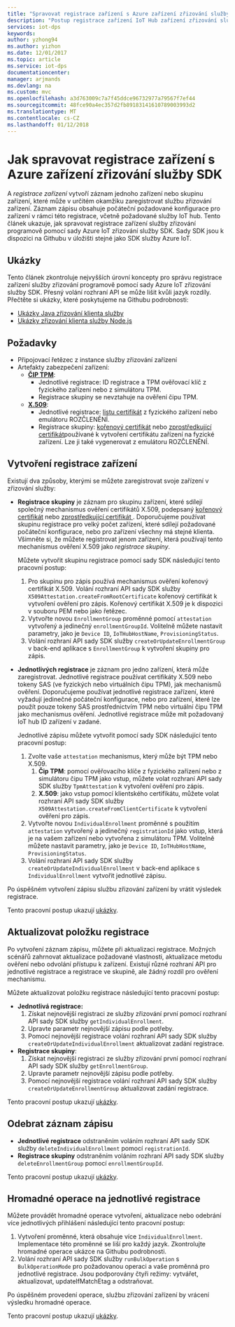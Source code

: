 ```yaml
---
title: "Spravovat registrace zařízení s Azure zařízení zřizování služby SDK | Microsoft Docs"
description: "Postup registrace zařízení IoT Hub zařízení zřizování služby pomocí sady SDK služby správy"
services: iot-dps
keywords: 
author: yzhong94
ms.author: yizhon
ms.date: 12/01/2017
ms.topic: article
ms.service: iot-dps
documentationcenter: 
manager: arjmands
ms.devlang: na
ms.custom: mvc
ms.openlocfilehash: a3d763009c7a7f45ddce96732977a79567f7ef44
ms.sourcegitcommit: 48fce90a4ec357d2fb89183141610789003993d2
ms.translationtype: MT
ms.contentlocale: cs-CZ
ms.lasthandoff: 01/12/2018
---
```

# <a name="how-to-manage-device-enrollments-with-azure-device-provisioning-service-sdks"></a>Jak spravovat registrace zařízení s Azure zařízení zřizování služby SDK
A *registrace zařízení* vytvoří záznam jednoho zařízení nebo skupinu zařízení, které může v určitém okamžiku zaregistrovat službu zřizování zařízení. Záznam zápisu obsahuje počáteční požadované konfigurace pro zařízení v rámci této registrace, včetně požadované služby IoT hub. Tento článek ukazuje, jak spravovat registrace zařízení služby zřizování programově pomocí sady Azure IoT zřizování služby SDK.  Sady SDK jsou k dispozici na Githubu v úložišti stejné jako SDK služby Azure IoT.

## <a name="samples"></a>Ukázky
Tento článek zkontroluje nejvyšších úrovní koncepty pro správu registrace zařízení služby zřizování programově pomocí sady Azure IoT zřizování služby SDK.  Přesný volání rozhraní API se může lišit kvůli jazyk rozdíly.  Přečtěte si ukázky, které poskytujeme na Githubu podrobnosti:
* [Ukázky Java zřizování klienta služby](https://github.com/Azure/azure-iot-sdk-java/tree/master/provisioning/provisioning-samples)
* [Ukázky zřizování klienta služby Node.js](https://github.com/Azure/azure-iot-sdk-node/tree/master/provisioning/service/samples)

## <a name="prerequisites"></a>Požadavky
* Připojovací řetězec z instance služby zřizování zařízení
* Artefakty zabezpečení zařízení:
    * [**ČIP TPM**](https://docs.microsoft.com/azure/iot-dps/concepts-security):
        * Jednotlivé registrace: ID registrace a TPM ověřovací klíč z fyzického zařízení nebo z simulátoru TPM.
        * Registrace skupiny se nevztahuje na ověření čipu TPM.
    * [**X.509**](https://docs.microsoft.com/azure/iot-dps/concepts-security):
        * Jednotlivé registrace: [listu certifikát](https://docs.microsoft.com/azure/iot-dps/concepts-security#leaf-certificate) z fyzického zařízení nebo emulátoru ROZČLENĚNÍ.
        * Registrace skupiny: [kořenový certifikát](https://docs.microsoft.com/azure/iot-dps/concepts-security#root-certificate) nebo [zprostředkující certifikát](https://docs.microsoft.com/azure/iot-dps/concepts-security#intermediate-certificate)používané k vytvoření certifikátu zařízení na fyzické zařízení.  Lze ji také vygenerovat z emulátoru ROZČLENĚNÍ.

## <a name="create-a-device-enrollment"></a>Vytvoření registrace zařízení

Existují dva způsoby, kterými se můžete zaregistrovat svoje zařízení v zřizování služby:

* **Registrace skupiny** je záznam pro skupinu zařízení, které sdílejí společný mechanismus ověření certifikátů X.509, podepsaný [kořenový certifikát](https://docs.microsoft.com/azure/iot-dps/concepts-security#root-certificate) nebo [zprostředkující certifikát ](https://docs.microsoft.com/azure/iot-dps/concepts-security#intermediate-certificate). Doporučujeme používat skupinu registrace pro velký počet zařízení, které sdílejí požadované počáteční konfigurace, nebo pro zařízení všechny má stejné klienta. Všimněte si, že můžete registrovat jenom zařízení, která používají tento mechanismus ověření X.509 jako *registrace skupiny*. 

    Můžete vytvořit skupinu registrace pomocí sady SDK následující tento pracovní postup:

    1. Pro skupinu pro zápis používá mechanismus ověření kořenový certifikát X.509.  Volání rozhraní API sady SDK služby ```X509Attestation.createFromRootCertificate``` kořenový certifikát k vytvoření ověření pro zápis.  Kořenový certifikát X.509 je k dispozici v souboru PEM nebo jako řetězec.
    1. Vytvořte novou ```EnrollmentGroup``` proměnné pomocí ```attestation``` vytvořený a jedinečný ```enrollmentGroupId```.  Volitelně můžete nastavit parametry, jako je ```Device ID```, ```IoTHubHostName```, ```ProvisioningStatus```.
    2. Volání rozhraní API sady SDK služby ```createOrUpdateEnrollmentGroup``` v back-end aplikace s ```EnrollmentGroup``` k vytvoření skupiny pro zápis.

* **Jednotlivých registrace** je záznam pro jedno zařízení, která může zaregistrovat. Jednotlivé registrace používat certifikáty X.509 nebo tokeny SAS (ve fyzických nebo virtuálních čipu TPM), jak mechanismů ověření. Doporučujeme používat jednotlivé registrace zařízení, které vyžadují jedinečné počáteční konfigurace, nebo pro zařízení, které lze použít pouze tokeny SAS prostřednictvím TPM nebo virtuální čipu TPM jako mechanismus ověření. Jednotlivé registrace může mít požadovaný IoT hub ID zařízení v zadané.

    Jednotlivé zápisu můžete vytvořit pomocí sady SDK následující tento pracovní postup:
    
    1. Zvolte vaše ```attestation``` mechanismus, který může být TPM nebo X.509.
        1. **Čip TPM**: pomocí ověřovacího klíče z fyzického zařízení nebo z simulátoru čipu TPM jako vstup, můžete volat rozhraní API sady SDK služby ```TpmAttestation``` k vytvoření ověření pro zápis. 
        2. **X.509**: jako vstup pomocí klientského certifikátu, můžete volat rozhraní API sady SDK služby ```X509Attestation.createFromClientCertificate``` k vytvoření ověření pro zápis.
    2. Vytvořte novou ```IndividualEnrollment``` proměnné s použitím ```attestation``` vytvořený a jedinečný ```registrationId``` jako vstup, která je na vašem zařízení nebo vytvořena z simulátoru TPM.  Volitelně můžete nastavit parametry, jako je ```Device ID```, ```IoTHubHostName```, ```ProvisioningStatus```.
    3. Volání rozhraní API sady SDK služby ```createOrUpdateIndividualEnrollment``` v back-end aplikace s ```IndividualEnrollment``` vytvořit jednotlivé zápisu.

Po úspěšném vytvoření zápisu službu zřizování zařízení by vrátit výsledek registrace.

Tento pracovní postup ukazují [ukázky](#samples).

## <a name="update-an-enrollment-entry"></a>Aktualizovat položku registrace

Po vytvoření záznam zápisu, můžete při aktualizaci registrace.  Možných scénářů zahrnovat aktualizace požadované vlastnosti, aktualizace metodu ověření nebo odvolání přístupu k zařízení.  Existují různé rozhraní API pro jednotlivé registrace a registrace ve skupině, ale žádný rozdíl pro ověření mechanismu.

Můžete aktualizovat položku registrace následující tento pracovní postup:
* **Jednotlivá registrace:**
    1. Získat nejnovější registraci ze služby zřizování první pomocí rozhraní API sady SDK služby ```getIndividualEnrollment```.
    2. Upravte parametr nejnovější zápisu podle potřeby. 
    3. Pomocí nejnovější registrace volání rozhraní API sady SDK služby ```createOrUpdateIndividualEnrollment``` aktualizovat zadání registrace.
* **Registrace skupiny**:
    1. Získat nejnovější registraci ze služby zřizování první pomocí rozhraní API sady SDK služby ```getEnrollmentGroup```.
    2. Upravte parametr nejnovější zápisu podle potřeby.
    3. Pomocí nejnovější registrace volání rozhraní API sady SDK služby ```createOrUpdateEnrollmentGroup``` aktualizovat zadání registrace.

Tento pracovní postup ukazují [ukázky](#samples).

## <a name="remove-an-enrollment-entry"></a>Odebrat záznam zápisu

* **Jednotlivé registrace** odstraněním voláním rozhraní API sady SDK služby ```deleteIndividualEnrollment``` pomocí ```registrationId```.
* **Registrace skupiny** odstraněním voláním rozhraní API sady SDK služby ```deleteEnrollmentGroup``` pomocí ```enrollmentGroupId```.

Tento pracovní postup ukazují [ukázky](#samples).

## <a name="bulk-operation-on-individual-enrollments"></a>Hromadné operace na jednotlivé registrace

Můžete provádět hromadné operace vytvoření, aktualizace nebo odebrání více jednotlivých přihlášení následující tento pracovní postup:

1. Vytvoření proměnné, která obsahuje více ```IndividualEnrollment```.  Implementace této proměnné se liší pro každý jazyk.  Zkontrolujte hromadné operace ukázce na Githubu podrobnosti.
2. Volání rozhraní API sady SDK služby ```runBulkOperation``` s ```BulkOperationMode``` pro požadovanou operaci a vaše proměnná pro jednotlivé registrace. Jsou podporovány čtyři režimy: vytvářet, aktualizovat, updateIfMatchEtag a odstraňovat.

Po úspěšném provedení operace, službu zřizování zařízení by vrácení výsledku hromadné operace.

Tento pracovní postup ukazují [ukázky](#samples).
